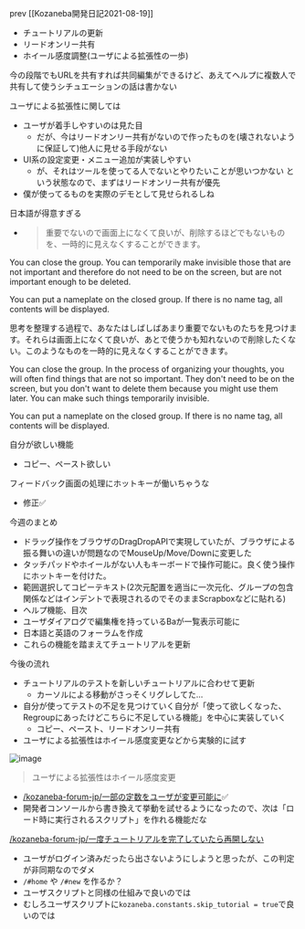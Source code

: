 
prev [[Kozaneba開発日記2021-08-19]]

- チュートリアルの更新
- リードオンリー共有
- ホイール感度調整(ユーザによる拡張性の一歩)

今の段階でもURLを共有すれば共同編集ができるけど、あえてヘルプに複数人で共有して使うシチュエーションの話は書かない

ユーザによる拡張性に関しては
- ユーザが着手しやすいのは見た目
    - だが、今はリードオンリー共有がないので作ったものを(壊されないように保証して)他人に見せる手段がない
- UI系の設定変更・メニュー追加が実装しやすい
    - が、それはツールを使ってる人でないとやりたいことが思いつかない
という状態なので、まずはリードオンリー共有が優先
- 僕が使ってるものを実際のデモとして見せられるしね

日本語が得意すぎる
- > 重要でないので画面上になくて良いが、削除するほどでもないものを、一時的に見えなくすることができます。

You can close the group. You can temporarily make invisible those that are not important and therefore do not need to be on the screen, but are not important enough to be deleted.

You can put a nameplate on the closed group. If there is no name tag, all contents will be displayed.

思考を整理する過程で、あなたはしばしばあまり重要でないものたちを見つけます。それらは画面上になくて良いが、あとで使うかも知れないので削除したくない。このようなものを一時的に見えなくすることができます。

You can close the group.
In the process of organizing your thoughts, you will often find things that are not so important. They don't need to be on the screen, but you don't want to delete them because you might use them later. You can make such things temporarily invisible.

You can put a nameplate on the closed group. If there is no name tag, all contents will be displayed.

自分が欲しい機能
- コピー、ペースト欲しい

フィードバック画面の処理にホットキーが働いちゃうな
- 修正✅

今週のまとめ
- ドラッグ操作をブラウザのDragDropAPIで実現していたが、ブラウザによる振る舞いの違いが問題なのでMouseUp/Move/Downに変更した
- タッチパッドやホイールがない人もキーボードで操作可能に。良く使う操作にホットキーを付けた。
- 範囲選択してコピーテキスト(2次元配置を適当に一次元化、グループの包含関係などはインデントで表現されるのでそのままScrapboxなどに貼れる)
- ヘルプ機能、目次
- ユーザダイアログで編集権を持っているBaが一覧表示可能に
- 日本語と英語のフォーラムを作成
- これらの機能を踏まえてチュートリアルを更新

今後の流れ
- チュートリアルのテストを新しいチュートリアルに合わせて更新
    - カーソルによる移動がさっそくリグレしてた…
- 自分が使ってテストの不足を見つけていく自分が「使って欲しくなった、Regroupにあったけどこちらに不足している機能」を中心に実装していく
    - コピー、ペースト、リードオンリー共有
- ユーザによる拡張性はホイール感度変更などから実験的に試す

![image](https://gyazo.com/18d8cd914bc2004ec54ffaef203cbc19/thumb/1000)


> ユーザによる拡張性はホイール感度変更
- [/kozaneba-forum-jp/一部の定数をユーザが変更可能に](https://scrapbox.io/kozaneba-forum-jp/一部の定数をユーザが変更可能に)✅
- 開発者コンソールから書き換えて挙動を試せるようになったので、次は「ロード時に実行されるスクリプト」を作れる機能だな


[/kozaneba-forum-jp/一度チュートリアルを完了していたら再開しない](https://scrapbox.io/kozaneba-forum-jp/一度チュートリアルを完了していたら再開しない)
- ユーザがログイン済みだったら出さないようにしようと思ったが、この判定が非同期なのでダメ
- `/#home` や `/#new` を作るか？
- ユーザスクリプトと同様の仕組みで良いのでは
- むしろユーザスクリプトに`kozaneba.constants.skip_tutorial = true`で良いのでは
